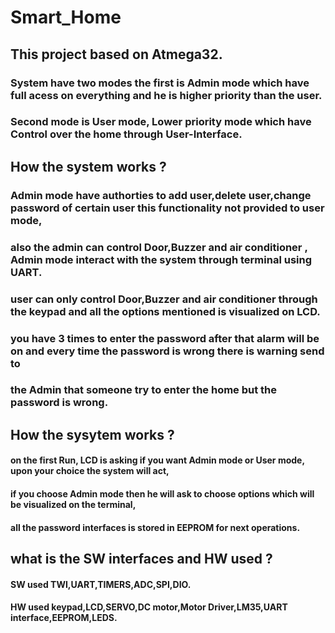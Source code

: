# Smart_Home
## This project based on Atmega32.   
### System have two modes the first is Admin mode which have full acess on everything and he is higher priority than the user.   
### Second mode is User mode, Lower priority mode which have Control over the home through User-Interface.    
## How the system works ?
### Admin mode have authorties to add user,delete user,change password of certain user this functionality not provided to user mode, 
### also the admin can control Door,Buzzer and air conditioner , Admin mode interact with the system through terminal using UART.
### user can only control Door,Buzzer and air conditioner through the keypad and all the options mentioned is visualized on LCD.
### you have 3 times to enter the password after that alarm will be on and every time the password is wrong there is warning send to 
### the Admin that someone try to enter the home but the password is wrong.
## How the sysytem works ? 
#### on the first Run, LCD is asking if you want Admin mode or User mode, upon your choice the system will act,   
#### if you choose Admin mode then he will ask to choose options which will be visualized on the terminal,    
#### all the password interfaces is stored in EEPROM for next operations.
## what is the SW interfaces and HW used ? 
#### SW used TWI,UART,TIMERS,ADC,SPI,DIO.
#### HW used keypad,LCD,SERVO,DC motor,Motor Driver,LM35,UART interface,EEPROM,LEDS.
